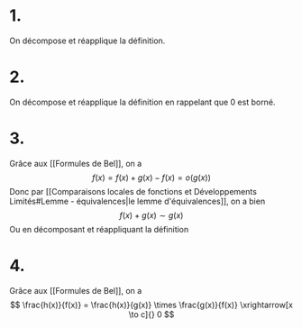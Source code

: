 # $1.$

On décompose et réapplique la définition.

# $2.$

On décompose et réapplique la définition en rappelant que $0$ est borné.

# $3.$

Grâce aux [[Formules de Bel]], on a
$$
f(x) = f(x) + g(x) - f(x) = o(g(x))
$$
Donc par [[Comparaisons locales de fonctions et Développements Limités#Lemme - équivalences|le lemme d'équivalences]], on a bien
$$
f(x)+g(x) \sim g(x)
$$
Ou en décomposant et réappliquant la définition

# $4.$

Grâce aux [[Formules de Bel]], on a 
$$
\frac{h(x)}{f(x)} = \frac{h(x)}{g(x)} \times \frac{g(x)}{f(x)} \xrightarrow[x \to c]{} 0
$$
